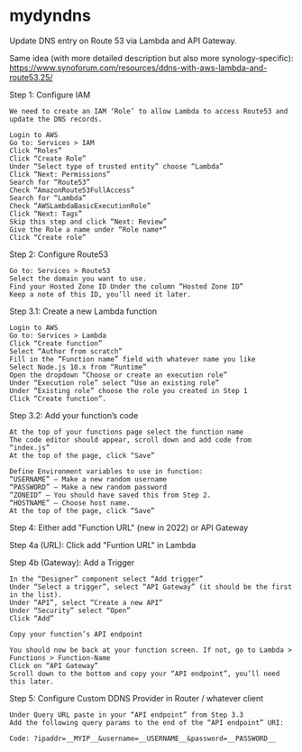 # mydyndns
Update DNS entry on Route 53 via Lambda and API Gateway.

Same idea (with more detailed description but also more synology-specific): https://www.synoforum.com/resources/ddns-with-aws-lambda-and-route53.25/


Step 1: Configure IAM

    We need to create an IAM ‘Role’ to allow Lambda to access Route53 and update the DNS records.
    
    Login to AWS
    Go to: Services > IAM
    Click “Roles”
    Click “Create Role”
    Under “Select type of trusted entity” choose “Lambda”
    Click “Next: Permissions”
    Search for “Route53”
    Check “AmazonRoute53FullAccess”
    Search for “Lambda”
    Check “AWSLambdaBasicExecutionRole”
    Click “Next: Tags”
    Skip this step and click “Next: Review”
    Give the Role a name under “Role name*”
    Click “Create role”

Step 2: Configure Route53

    Go to: Services > Route53
    Select the domain you want to use.
    Find your Hosted Zone ID Under the column “Hosted Zone ID”
    Keep a note of this ID, you’ll need it later.

Step 3.1: Create a new Lambda function

    Login to AWS
    Go to: Services > Lambda
    Click “Create function”
    Select “Author from scratch”
    Fill in the “Function name” field with whatever name you like
    Select Node.js 10.x from “Runtime”
    Open the dropdown “Choose or create an execution role”
    Under “Execution role” select “Use an existing role”
    Under “Existing role” choose the role you created in Step 1
    Click “Create function”.

Step 3.2: Add your function’s code

    At the top of your functions page select the function name
    The code editor should appear, scroll down and add code from “index.js”
    At the top of the page, click “Save”
    
    Define Environment variables to use in function:
    “USERNAME” – Make a new random username
    “PASSWORD” – Make a new random password
    “ZONEID” – You should have saved this from Step 2.
    “HOSTNAME” – Choose host name.
    At the top of the page, click “Save”

Step 4: Either add "Function URL" (new in 2022) or API Gateway

Step 4a (URL):
    Click add "Funtion URL" in Lambda
    
Step 4b (Gateway): 
    Add a Trigger

    In the “Designer” component select “Add trigger”
    Under “Select a trigger”, select “API Gateway” (it should be the first in the list).
    Under “API”, select “Create a new API”
    Under “Security” select “Open”
    Click “Add”

    Copy your function’s API endpoint

    You should now be back at your function screen. If not, go to Lambda > Functions > Function-Name
    Click on “API Gateway”
    Scroll down to the bottom and copy your “API endpoint”, you’ll need this later.

Step 5: Configure Custom DDNS Provider in Router / whatever client

    Under Query URL paste in your “API endpoint” from Step 3.3
    Add the following query params to the end of the “API endpoint” URI:

    Code: ?ipaddr=__MYIP__&username=__USERNAME__&password=__PASSWORD__
